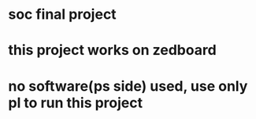# soc final project
# this project works on zedboard
# no software(ps side) used, use only pl to run this project
